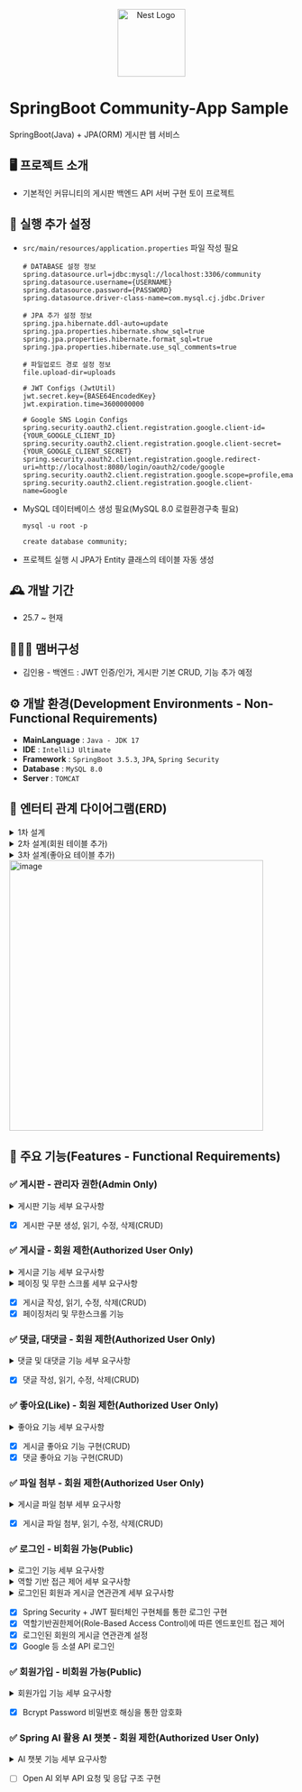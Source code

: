 <p align="center">
  <a href="https://spring.io/projects/spring-boot" target="blank"><img src="https://spring.io/img/projects/spring-boot.svg" width="120" alt="Nest Logo" /></a>
</p>

# SpringBoot Community-App Sample
SpringBoot(Java) + JPA(ORM) 게시판 웹 서비스

## 🖥️ 프로젝트 소개
- 기본적인 커뮤니티의 게시판 백엔드 API 서버 구현 토이 프로젝트

## 🚧 실행 추가 설정
- `src/main/resources/application.properties` 파일 작성 필요
    ```
    # DATABASE 설정 정보
    spring.datasource.url=jdbc:mysql://localhost:3306/community
    spring.datasource.username={USERNAME}
    spring.datasource.password={PASSWORD}
    spring.datasource.driver-class-name=com.mysql.cj.jdbc.Driver
    
    # JPA 추가 설정 정보
    spring.jpa.hibernate.ddl-auto=update
    spring.jpa.properties.hibernate.show_sql=true
    spring.jpa.properties.hibernate.format_sql=true
    spring.jpa.properties.hibernate.use_sql_comments=true
    
    # 파일업로드 경로 설정 정보
    file.upload-dir=uploads

    # JWT Configs (JwtUtil)
    jwt.secret.key={BASE64EncodedKey}
    jwt.expiration.time=3600000000

    # Google SNS Login Configs
    spring.security.oauth2.client.registration.google.client-id={YOUR_GOOGLE_CLIENT_ID}
    spring.security.oauth2.client.registration.google.client-secret={YOUR_GOOGLE_CLIENT_SECRET}
    spring.security.oauth2.client.registration.google.redirect-uri=http://localhost:8080/login/oauth2/code/google
    spring.security.oauth2.client.registration.google.scope=profile,email
    spring.security.oauth2.client.registration.google.client-name=Google
    ```
- MySQL 데이터베이스 생성 필요(MySQL 8.0 로컬환경구축 필요)
  ```
  mysql -u root -p
  ```
  ```
  create database community;
  ```
- 프로젝트 실행 시 JPA가 Entity 클래스의 테이블 자동 생성 

## 🕰️ 개발 기간
* 25.7 ~ 현재

## 🧑‍🤝‍🧑 맴버구성
- 김인용 - 백엔드 : JWT 인증/인가, 게시판 기본 CRUD, 기능 추가 예정

## ⚙️ 개발 환경(Development Environments - Non-Functional Requirements)
- **MainLanguage** : `Java - JDK 17`
- **IDE** : `IntelliJ Ultimate`
- **Framework** : `SpringBoot 3.5.3`, `JPA`, `Spring Security`
- **Database** : `MySQL 8.0`
- **Server** : `TOMCAT`

## 📰 엔터티 관계 다이어그램(ERD)
<details>
  <summary>1차 설계</summary>
<img width="450" height="480" alt="스크린샷 2025-07-22 095849" src="https://github.com/user-attachments/assets/f153ba9d-a159-42d6-b1e0-7fdc791afe39" />
  
  ```
  erDiagram
    BOARD {
        long id PK "board_id"
        string title
        datetime createdAt
        datetime updatedAt
    }

    ARTICLE {
        long id PK "article_id"
        string title
        string content
        long board_id FK
        datetime createdAt
        datetime updatedAt
    }

    COMMENT {
        long id PK "comment_id"
        string content
        long article_id FK
        long parent_comment_id FK
        datetime createdAt
        datetime updatedAt
    }

    FILE {
        long id PK "file_id"
        string originalFileName
        string storedFileName
        string filePath
        long article_id FK
        datetime createdAt
        datetime updatedAt
    }

    BOARD ||--o{ ARTICLE : hasArticle
    ARTICLE ||--o{ COMMENT : hasComment
    ARTICLE ||--o{ FILE : hasFile
    COMMENT |o--o{ COMMENT : hasReply
  ```
</details>

<details>
  <img width="450" height="480" alt="스크린샷 2025-07-22 213259" src="https://github.com/user-attachments/assets/20fcd210-b6a4-42df-aa08-e567e6a284fc" />

  <summary>2차 설계(회원 테이블 추가)</summary>
  
  ```
  erDiagram
      USER {
          long id PK "user_id"
          string username UK
          string nickname
          string password
          string email UK
          enum user_role
          datetime created_at
          datetime modified_at
      }
  
      BOARD {
          long id PK "board_id"
          string title
          datetime created_at
          datetime modified_at
      }
  
      ARTICLE {
          long id PK "article_id"
          string title
          string content
          long board_id FK
          long user_id FK
          datetime created_at
          datetime modified_at
      }
  
      COMMENT {
          long id PK "comment_id"
          string content
          long article_id FK
          long parent_comment_id FK
          datetime created_at
          datetime modified_at
      }
  
      FILE {
          long id PK "file_id"
          string original_file_name
          string stored_file_name
          string file_path
          long article_id FK
          datetime created_at
          datetime modified_at
      }
  
      USER ||--o{ ARTICLE : creates
      BOARD ||--o{ ARTICLE : belongs_to
      ARTICLE ||--o{ COMMENT : has_comment
      ARTICLE ||--o{ FILE : has_file
      COMMENT |o--o{ COMMENT : replies_to
  ```
</details>
<details>
  <summary>3차 설계(좋아요 테이블 추가)</summary>
  
  ```
  erDiagram
      USER {
          long id PK "user_id"
          string username UK
          string nickname
          string password
          string email UK
          enum user_role
          datetime created_at
          datetime modified_at
      }
  
      BOARD {
          long id PK "board_id"
          string title
          datetime created_at
          datetime modified_at
      }
  
      ARTICLE {
          long id PK "article_id"
          string title
          string content
          long board_id FK
          long user_id FK
          datetime created_at
          datetime modified_at
      }
  
      COMMENT {
          long id PK "comment_id"
          string content
          long article_id FK
          long parent_comment_id FK
          datetime created_at
          datetime modified_at
      }
  
      FILE {
          long id PK "file_id"
          string original_file_name
          string stored_file_name
          string file_path
          long article_id FK
          datetime created_at
          datetime modified_at
      }
  
      USER ||--o{ ARTICLE : creates
      BOARD ||--o{ ARTICLE : belongs_to
      ARTICLE ||--o{ COMMENT : has_comment
      ARTICLE ||--o{ FILE : has_file
      COMMENT |o--o{ COMMENT : replies_to
  ```
</details>
<img width="450" height="480" alt="image" src="https://github.com/user-attachments/assets/84c6cb57-f496-40e3-bd73-eed7d0648afd" />


## 📌 주요 기능(Features - Functional Requirements)
### ✅ 게시판 - 관리자 권한(Admin Only)
<details>
  <summary>게시판 기능 세부 요구사항</summary>
  
  ```
  1. 시스템은 여러 종류의 게시판을 생성, 조회, 수정, 삭제할 수 있도록 지원해야 한다.
  2. 게시판의 생성, 수정, 삭제 기능은 시스템 관리자 권한을 가진 사용자만 수행할 수 있도록 접근이 제어되어야 한다.
  3. 게시판 목록 조회 및 상세 조회 기능은 로그인한 사용자라면 누구나 접근할 수 있어야 한다.
  ```
</details>

- [x] 게시판 구분 생성, 읽기, 수정, 삭제(CRUD)

### ✅ 게시글 - 회원 제한(Authorized User Only)
<details>
  <summary>게시글 기능 세부 요구사항</summary>

  ```
  1. 사용자는 특정 게시판에 게시글을 작성, 조회, 수정, 삭제할 수 있어야 한다.
  2. 게시글 작성 시, 작성자는 현재 로그인한 사용자로 자동 지정되어야 한다.
  3. 게시글의 수정 및 삭제는 해당 게시글을 작성한 본인만 가능해야 한다.
  4. 게시글 조회 시 게시글의 제목, 내용뿐만 아니라 작성자 정보, 소속 게시판, 좋아요 수, 댓글, 첨부 파일 등의 관련 정보를 함께 확인할 수 있어야 한다.
  ```
</details>

<details>
  <summary>페이징 및 무한 스크롤 세부 요구사항</summary>

  ```
  1. 게시글 목록은 페이지 단위로 조회되어야 하며, 클라이언트는 페이지 번호, 페이지당 항목 수, 정렬 기준을 지정하여 요청할 수 있어야 한다.
  2. 시스템은 요청된 페이징 정보에 따라 게시글 목록과 함께 전체 항목 수, 전체 페이지 수, 현재 페이지 번호 등의 메타데이터를 응답해야 한다.
  3. 무한 스크롤을 구현하기 위해 클라이언트가 연속적으로 다음 페이지를 요청할 수 있도록 지원한다.
  ```
</details>

- [x] 게시글 작성, 읽기, 수정, 삭제(CRUD)
- [x] 페이징처리 및 무한스크롤 기능

### ✅ 댓글, 대댓글 - 회원 제한(Authorized User Only)
<details>
  <summary>댓글 및 대댓글 기능 세부 요구사항</summary>

  ```
  1. 사용자는 게시글에 댓글을 작성, 조회, 수정, 삭제할 수 있어야 한다.
  2. 댓글에 또 다른 댓글(대댓글)을 작성할 수 있는 계층형 구조를 지원해야 한다.
  3. 댓글 작성 시, 작성자는 현재 로그인한 사용자로 자동 지정되어야 한다.
  4. 댓글의 수정 및 삭제는 해당 댓글을 작성한 본인만 가능해야 한다.
  5. 대댓글은 해당 부모 댓글과 동일한 게시글에 속해야 한다.
  ```
</details>

- [x] 댓글 작성, 읽기, 수정, 삭제(CRUD)

### ✅ 좋아요(Like) - 회원 제한(Authorized User Only)
<details>
  <summary>좋아요 기능 세부 요구사항</summary>

  ```
  1. 사용자는 게시글에 '좋아요'를 누르거나 취소할 수 있어야 한다.
  2. 게시글별로 총 '좋아요' 수를 계산하여 표시할 수 있어야 한다.
  3. 동일 사용자가 동일 게시글에 여러 번 '좋아요'를 누를 수 없어야 한다 (토글 기능).
  4. '좋아요' 기능은 로그인한 사용자만 사용할 수 있어야 한다.
  ```
</details>

- [x] 게시글 좋아요 기능 구현(CRUD)
- [x] 댓글 좋아요 기능 구현(CRUD)

### ✅ 파일 첨부 - 회원 제한(Authorized User Only)
<details>
  <summary>게시글 파일 첨부 세부 요구사항</summary>

  ```
  1. 사용자는 게시글 작성 시 하나 이상의 파일을 첨부할 수 있어야 한다.
  2. 첨부된 파일은 서버에 안전하게 저장되고 관리되어야 한다.
  3. 게시글 조회 시 첨부된 파일 목록을 확인할 수 있어야 하며, 해당 파일을 다운로드할 수 있어야 한다.
  4. 첨부 파일은 게시글과 함께 관리(생성, 수정, 삭제)되어야 한다.
  ```
</details>

- [x] 게시글 파일 첨부, 읽기, 수정, 삭제(CRUD)

### ✅ 로그인 - 비회원 가능(Public)
<details>
  <summary>로그인 기능 세부 요구사항</summary>

  ```
  1. 사용자는 아이디와 비밀번호를 통해 시스템에 로그인할 수 있어야 한다.
  2. 로그인 성공 시, 클라이언트는 API 요청 시 인증에 사용할 JWT(JSON Web Token)를 발급받아야 한다.
  3. 시스템은 JWT를 검증하여 유효한 사용자인지 판단해야 한다.
  4. JWT는 세션 상태를 서버에 유지하지 않는 무상태(stateless) 방식으로 인증을 처리한다.
  5. 비밀번호는 안전하게 암호화되어 관리되어야 한다.
  6. 클라이언트(웹 또는 모바일 앱)는 로그인 응답 바디에서 JWT를 받아 저장하고, 모든 후속 요청 헤더에 JWT를 포함하여 전송해야 한다.
  ```
</details>
<details>
  <summary>역할 기반 접근 제어 세부 요구사항</summary>

  ```
  1. 시스템은 사용자에게 관리자(`ADMIN`), 일반 사용자(`USER`)와 같은 고정된 역할을 부여하고 관리할 수 있어야 한다.
  2. 로그인한 사용자만이 대부분의 서비스 기능에 접근할 수 있도록 제어해야 한다.
  3. 특정 기능(예: 게시판 생성, 수정, 삭제)은 관리자 역할의 사용자만 접근할 수 있도록 제어되어야 한다.
  4. 역할에 따른 접근 제어는 시스템의 URL 패턴 수준과 개별 메서드 호출 수준 모두에서 적용 가능해야 한다.
  ```
</details>
<details>
  <summary>로그인된 회원과 게시글 연관관계 세부 요구사항</summary>

  ```
1. 게시글은 반드시 이를 작성한 사용자와 연결되어야 한다.
2. 게시글을 조회할 때, 해당 게시글을 작성한 사용자의 정보(ID, 닉네임)를 함께 확인할 수 있어야 한다.
3. 게시글의 생성, 수정, 삭제와 같은 작업 시 현재 로그인한 사용자가 유효한 작성자인지 자동으로 확인하고 연결해야 한다.
  ```
</details>

- [x] Spring Security + JWT 필터체인 구현체를 통한 로그인 구현
- [x] 역할기반권한제어(Role-Based Access Control)에 따른 엔드포인트 접근 제어
- [x] 로그인된 회원의 게시글 연관관계 설정
- [x] Google 등 소셜 API 로그인

### ✅ 회원가입 - 비회원 가능(Public)
<details>
  <summary>회원가입 기능 세부 요구사항</summary>

  ```
1. 새로운 사용자는 아이디, 비밀번호, 닉네임, 이메일을 제공하여 회원가입할 수 있어야 한다.
2. 아이디, 이메일, 닉네임은 시스템 내에서 중복될 수 없으며, 중복 시 적절한 오류 메시지를 제공해야 한다.
3. 사용자 비밀번호는 데이터베이스에 저장되기 전에 강력한 해싱 알고리즘을 사용하여 안전하게 암호화되어야 한다.
4. 회원가입된 사용자에게는 기본적으로 일반 사용자 역할을 부여해야 한다.
  ```
</details>

- [x] Bcrypt Password 비밀번호 해싱을 통한 암호화

### ✅ Spring AI 활용 AI 챗봇 - 회원 제한(Authorized User Only)
<details>
  <summary>AI 챗봇 기능 세부 요구사항</summary>

  ```
1. 로그인한 사용자(회원)는 AI 챗봇과 대화할 수 있어야 한다.
2. 사용자는 챗봇에게 텍스트 기반 질문을 전송할 수 있어야 한다.
3. 챗봇은 사용자의 질문에 대한 응답을 텍스트 형태로 제공해야 한다.
4. 챗봇과의 대화는 Spring AI 프레임워크를 활용하여 OpenAI의 특정 모델(예: GPT-3.5 Turbo)과 연동되어야 한다.
5. 챗봇과의 상호작용은 RESTful API 엔드포인트를 통해 이루어져야 한다.
6. 챗봇과의 대화 내용은 향후 특정 목적(예: 기록, 학습)을 위해 저장될 수 있는 구조를 고려한다.
  ```
</details>

- [ ] Open AI 외부 API 요청 및 응답 구조 구현
